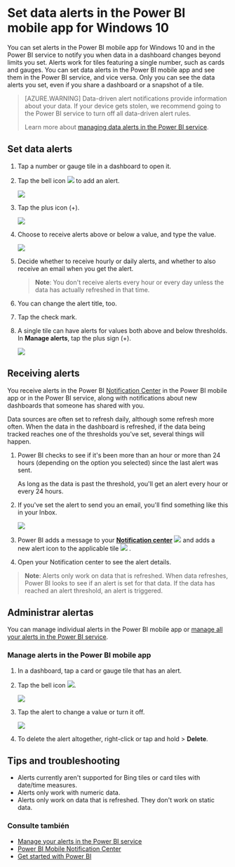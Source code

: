 <properties
   pageTitle="Set data alerts in the Power BI mobile app for Windows 10"
   description="Learn to set alerts to notify you when data in a dashboard changes beyond limits you set in the Power BI mobile app for Windows 10 and in the Power BI service."
   services="powerbi"
   documentationCenter=""
   authors="maggiesMSFT"
   manager="mblythe"
   backup=""
   editor=""
   tags=""
   qualityFocus="no"
   qualityDate=""/>

<tags
   ms.service="powerbi"
   ms.devlang="NA"
   ms.topic="article"
   ms.tgt_pltfrm="NA"
   ms.workload="powerbi"
   ms.date="10/04/2016"
   ms.author="maggies"/>

# Set data alerts in the Power BI mobile app for Windows 10  

You can set alerts in the Power BI mobile app for Windows 10 and in the Power BI service to notify you when data in a dashboard changes beyond limits you set. Alerts work for tiles featuring a single number, such as cards and gauges. You can set data alerts in the Power BI mobile app and see them in the Power BI service, and vice versa. Only you can see the data alerts you set, even if you share a dashboard or a snapshot of a tile.

> [AZURE.WARNING] Data-driven alert notifications provide information about your data. If your device gets stolen, we recommend going to the Power BI service to turn off all data-driven alert rules. 
> 
> Learn more about <bpt id="p1">[</bpt>managing data alerts in the Power BI service<ept id="p1">](powerbi-service-set-data-alerts.md)</ept>.

## Set data alerts

1.  Tap a number or gauge tile in a dashboard to open it.  

2.  Tap the bell icon <ph id="ph1">![](media/powerbi-mobile-set-data-alerts-in-the-windows-10-mobile-app/power-bi-windows-10-alert-bell-off.png)</ph> to add an alert.  

    ![](media/powerbi-mobile-set-data-alerts-in-the-windows-10-mobile-app/power-bi-windows-10-tap-alert.png)

3.  Tap the plus icon (+).

    ![](media/powerbi-mobile-set-data-alerts-in-the-windows-10-mobile-app/power-bi-windows-10-no-alerts-yet.png)

4.  Choose to receive alerts above or below a value, and type the value.

    ![](media/powerbi-mobile-set-data-alerts-in-the-windows-10-mobile-app/power-bi-windows-10-set-alert.png)

4.  Decide whether to receive hourly or daily alerts, and whether to also receive an email when you get the alert.

    ><bpt id="p1">**</bpt>Note<ept id="p1">**</ept>: You don't receive alerts every hour or every day unless the data has actually refreshed in that time.

6.  You can change the alert title, too.

6.  Tap the check mark.

7.  A single tile can have alerts for values both above and below thresholds. In <bpt id="p1">**</bpt>Manage alerts<ept id="p1">**</ept>, tap the plus sign (+).

    ![](media/powerbi-mobile-set-data-alerts-in-the-windows-10-mobile-app/power-bi-windows-10-add-another-alert.png)

## Receiving alerts

You receive alerts in the Power BI <bpt id="p1">[</bpt>Notification Center<ept id="p1">](powerbi-mobile-notification-center.md)</ept> in the Power BI mobile app or in the Power BI service, along with notifications about new dashboards that someone has shared with you.

Data sources are often set to refresh daily, although some refresh more often. When the data in the dashboard is refreshed, if the data being tracked reaches one of the thresholds you've set, several things will happen.

1.  Power BI checks to see if it's been more than an hour or more than 24 hours (depending on the option you selected) since the last alert was sent.

    As long as the data is past the threshold, you'll get an alert every hour or every 24 hours.

2.  If you've set the alert to send you an email, you'll find something like this in your Inbox.

    ![](media/powerbi-mobile-set-data-alerts-in-the-windows-10-mobile-app/powerbi-alerts-email.png)

3.  Power BI adds a message to your <bpt id="p1">[</bpt><bpt id="p2">**</bpt>Notification center<ept id="p2">**</ept><ept id="p1">](powerbi-mobile-notification-center.md)</ept> <ph id="ph1">![](media/powerbi-mobile-set-data-alerts-in-the-windows-10-mobile-app/power-bi-alert-notifications-icon.png)</ph> and adds a new alert icon to the applicable tile <ph id="ph2">![](media/powerbi-mobile-set-data-alerts-in-the-windows-10-mobile-app/powerbi-alert-tile-notification-icon.png)</ph> .

4. Open your Notification center to see the alert details.

><bpt id="p1">**</bpt>Note<ept id="p1">**</ept>: Alerts only work on data that is refreshed. When data refreshes, Power BI looks to see if an alert is set for that data. If the data has reached an alert threshold, an alert is triggered.

## Administrar alertas

You can manage individual alerts in the Power BI mobile app or <bpt id="p1">[</bpt>manage all your alerts in the Power BI service<ept id="p1">](powerbi-service-set-data-alerts.md)</ept>.

### Manage alerts in the Power BI mobile app

1.  In a dashboard, tap a card or gauge tile that has an alert.  

2.  Tap the bell icon <ph id="ph1">![](media/powerbi-mobile-set-data-alerts-in-the-windows-10-mobile-app/power-bi-windows-10-alert-bell-on.png)</ph>.  

    ![](media/powerbi-mobile-set-data-alerts-in-the-windows-10-mobile-app/power-bi-windows-10-has-alerts.png)

3. Tap the alert to change a value or turn it off.

    ![](media/powerbi-mobile-set-data-alerts-in-the-windows-10-mobile-app/power-bi-windows-10-add-another-alert.png)

4. To delete the alert altogether, right-click or tap and hold &gt; <bpt id="p1">**</bpt>Delete<ept id="p1">**</ept>.

## Tips and troubleshooting
- Alerts currently aren't supported for Bing tiles or card tiles with date/time measures.
- Alerts only work with numeric data.
- Alerts only work on data that is refreshed. They don't work on static data.

### Consulte también  
- [Manage your alerts in the Power BI service](powerbi-service-set-data-alerts.md)
- [Power BI Mobile Notification Center](powerbi-mobile-notification-center.md)
- [Get started with Power BI](powerbi-service-get-started.md)  
